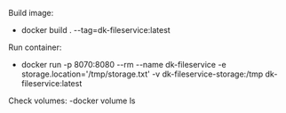 Build image:
- docker build . --tag=dk-fileservice:latest

Run container:
- docker run -p 8070:8080 --rm --name dk-fileservice -e storage.location='/tmp/storage.txt' -v dk-fileservice-storage:/tmp dk-fileservice:latest

Check volumes:
-docker volume ls
